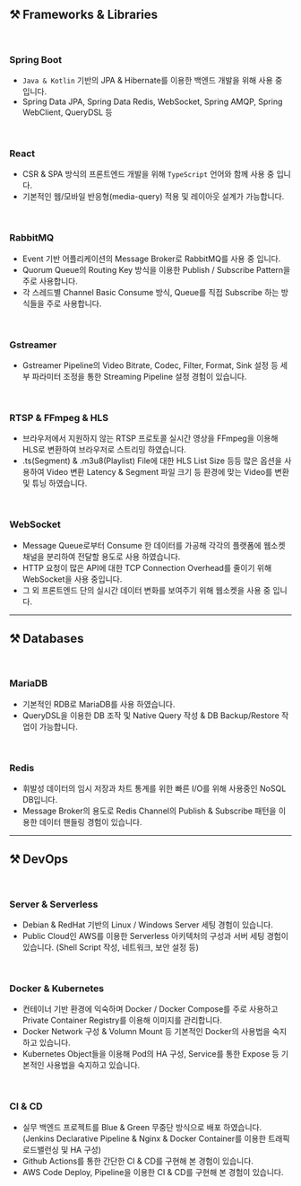 ## ⚒️ Frameworks & Libraries

<br>

### Spring Boot

- `Java & Kotlin` 기반의 JPA & Hibernate를 이용한 백엔드 개발을 위해 사용 중 입니다.
- Spring Data JPA, Spring Data Redis, WebSocket, Spring AMQP, Spring WebClient, QueryDSL 등

<br>

### React

- CSR & SPA 방식의 프론트엔드 개발을 위해 `TypeScript` 언어와 함께 사용 중 입니다.
- 기본적인 웹/모바일 반응형(media-query) 적용 및 레이아웃 설계가 가능합니다.

<br>

### RabbitMQ

- Event 기반 어플리케이션의 Message Broker로 RabbitMQ를 사용 중 입니다.
- Quorum Queue의 Routing Key 방식을 이용한 Publish / Subscribe Pattern을 주로 사용합니다.
- 각 스레드별 Channel Basic Consume 방식, Queue를 직접 Subscribe 하는 방식들을 주로 사용합니다.

<br>

### Gstreamer

- Gstreamer Pipeline의 Video Bitrate, Codec, Filter, Format, Sink 설정 등 세부 파라미터 조정을 통한 Streaming Pipeline 설정 경험이 있습니다.

<br>

### RTSP & FFmpeg & HLS

- 브라우저에서 지원하지 않는 RTSP 프로토콜 실시간 영상을 FFmpeg을 이용해 HLS로 변환하여 브라우저로 스트리밍 하였습니다.
- .ts(Segment) & .m3u8(Playlist) File에 대한 HLS List Size 등등 많은 옵션을 사용하여 Video 변환 Latency & Segment 파일 크기 등 환경에 맞는 Video를 변환 및 튜닝 하였습니다.

<br>

### WebSocket

- Message Queue로부터 Consume 한 데이터를 가공해 각각의 플랫폼에 웹소켓 채널을 분리하여 전달할 용도로 사용 하였습니다.
- HTTP 요청이 많은 API에 대한 TCP Connection Overhead를 줄이기 위해 WebSocket을 사용 중입니다.
- 그 외 프론트엔드 단의 실시간 데이터 변화를 보여주기 위해 웹소켓을 사용 중 입니다.

---

## ⚒️ Databases

<br>

### MariaDB

- 기본적인 RDB로 MariaDB를 사용 하였습니다.
- QueryDSL을 이용한 DB 조작 및 Native Query 작성 & DB Backup/Restore 작업이 가능합니다.

<br>

### Redis
- 휘발성 데이터의 임시 저장과 차트 통계를 위한 빠른 I/O를 위해 사용중인 NoSQL DB입니다.
- Message Broker의 용도로 Redis Channel의 Publish & Subscribe 패턴을 이용한 데이터 핸들링 경험이 있습니다.

---

## ⚒️ DevOps

<br>

### Server & Serverless

- Debian & RedHat 기반의 Linux / Windows Server 세팅 경험이 있습니다.
- Public Cloud인 AWS를 이용한 Serverless 아키텍처의 구성과 서버 세팅 경험이 있습니다. (Shell Script 작성, 네트워크, 보안 설정 등)

<br>

### Docker & Kubernetes

- 컨테이너 기반 환경에 익숙하며 Docker / Docker Compose를 주로 사용하고 Private Container Registry를 이용해 이미지를 관리합니다.
- Docker Network 구성 & Volumn Mount 등 기본적인 Docker의 사용법을 숙지하고 있습니다.
- Kubernetes Object들을 이용해 Pod의 HA 구성, Service를 통한 Expose 등 기본적인 사용법을 숙지하고 있습니다.

<br>

### CI & CD

- 실무 백엔드 프로젝트를 Blue & Green 무중단 방식으로 배포 하였습니다. (Jenkins Declarative Pipeline & Nginx & Docker Container를 이용한 트래픽 로드밸런싱 및 HA 구성)
- Github Actions를 통한 간단한 CI & CD를 구현해 본 경험이 있습니다.
- AWS Code Deploy, Pipeline을 이용한 CI & CD를 구현해 본 경험이 있습니다.
